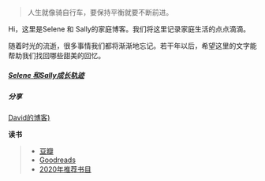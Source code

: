 > 人生就像骑自行车，要保持平衡就要不断前进。

Hi，这里是Selene 和 Sally的家庭博客。我们将这里记录家庭生活的点点滴滴。

随着时光的流逝，很多事情我们都将渐渐地忘记。若干年以后，希望这里的文字能帮助我们找回哪些甜美的回忆。


##### [Selene 和Sally成长轨迹](https://davidnsw.github.io/twins/)



##### 分享
[David的博客)](https://davidnsw.github.io/homepage/)


**读书**

> * [豆瓣](https://www.douban.com/people/55478060/)
> * [Goodreads](https://www.goodreads.com/user/show/57208002-david)
> * [2020年推荐书目](https://www.notion.so/Reading-List-2020-f0272ce4e636400882e2269fab217241)
